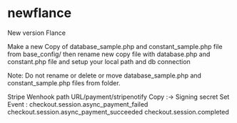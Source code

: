 # newflance
New version Flance

Make a new Copy of database_sample.php and constant_sample.php file from base_config/ 
then rename new copy file with database.php and constant.php file and setup your local path and db connection

Note: Do not rename or delete or move database_sample.php and constant_sample.php files from folder.


Stripe Wenhook path URL/payment/stripenotify
Copy :-> Signing secret
Set Event :
checkout.session.async_payment_failed
checkout.session.async_payment_succeeded
checkout.session.completed


